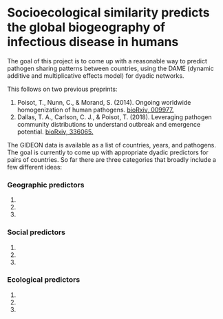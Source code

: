 # Socioecological similarity predicts the global biogeography of infectious disease in humans

The goal of this project is to come up with a reasonable way to predict pathogen sharing patterns between countries, using the DAME (dynamic additive and multiplicative effects model) for dyadic networks.

This follows on two previous preprints: 
1. Poisot, T., Nunn, C., & Morand, S. (2014). Ongoing worldwide homogenization of human pathogens. [bioRxiv, 009977.](https://www.biorxiv.org/content/early/2014/10/03/009977.article-info)
2. Dallas, T. A., Carlson, C. J., & Poisot, T. (2018). Leveraging pathogen community distributions to understand outbreak and emergence potential. [bioRxiv, 336065.](https://www.biorxiv.org/content/early/2018/08/03/336065)

The GIDEON data is available as a list of countries, years, and pathogens. The goal is currently to come up with appropriate dyadic predictors for pairs of countries. So far there are three categories that broadly include a few different ideas:

### Geographic predictors

1.

2.

3.

### Social predictors

1.

2.

3.

### Ecological predictors

1.

2.

3.

